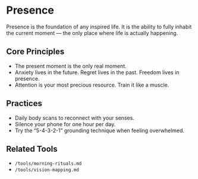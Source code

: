 # Presence

Presence is the foundation of any inspired life. It is the ability to fully inhabit the current moment — the only place where life is actually happening.

## Core Principles
- The present moment is the only real moment.
- Anxiety lives in the future. Regret lives in the past. Freedom lives in presence.
- Attention is your most precious resource. Train it like a muscle.

## Practices
- Daily body scans to reconnect with your senses.
- Silence your phone for one hour per day.
- Try the “5-4-3-2-1” grounding technique when feeling overwhelmed.

## Related Tools
- `/tools/morning-rituals.md`
- `/tools/vision-mapping.md`

